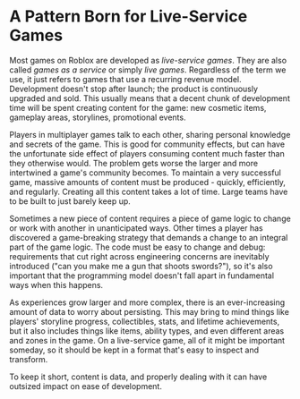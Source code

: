 # A Pattern Born for Live-Service Games

Most games on Roblox are developed as *live-service games*. They are also called *games as a service* or simply *live games*. Regardless of the term we use, it just refers to games that use a recurring revenue model. Development doesn't stop after launch; the product is continuously upgraded and sold. This usually means that a decent chunk of development time will be spent creating content for the game: new cosmetic items, gameplay areas, storylines, promotional events.

Players in multiplayer games talk to each other, sharing personal knowledge and secrets of the game. This is good for community effects, but can have the unfortunate side effect of players consuming content much faster than they otherwise would. The problem gets worse the larger and more intertwined a game's community becomes. To maintain a very successful game, massive amounts of content must be produced - quickly, efficiently, and regularly. Creating all this content takes a lot of time. Large teams have to be built to just barely keep up.

Sometimes a new piece of content requires a piece of game logic to change or work with another in unanticipated ways. Other times a player has discovered a game-breaking strategy that demands a change to an integral part of the game logic. The code must be easy to change and debug: requirements that cut right across engineering concerns are inevitably introduced ("can you make me a gun that shoots swords?"), so it's also important that the programming model doesn't fall apart in fundamental ways when this happens.

As experiences grow larger and more complex, there is an ever-increasing amount of data to worry about persisting. This may bring to mind things like players' storyline progress, collectibles, stats, and lifetime achievements, but it also includes things like items, ability types, and even different areas and zones in the game. On a live-service game, all of it might be important someday, so it should be kept in a format that's easy to inspect and transform.

To keep it short, content is data, and properly dealing with it can have outsized impact on ease of development.
